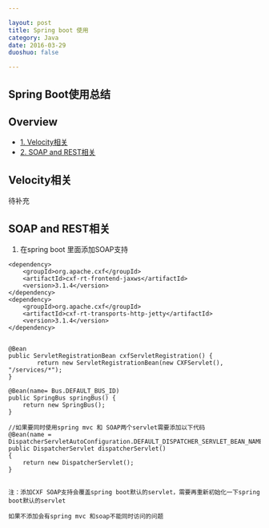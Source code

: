 ```yaml
---

layout: post
title: Spring boot 使用
category: Java
date: 2016-03-29
duoshuo: false

---
```


## Spring Boot使用总结

## Overview


* [1. Velocity相关](#1)
* [2. SOAP and REST相关](#2)



<h2 id="1"> Velocity相关</h2>

待补充



<h2 id="1">SOAP and REST相关</h2>

1. 在spring boot 里面添加SOAP支持

````
<dependency>
	<groupId>org.apache.cxf</groupId>
	<artifactId>cxf-rt-frontend-jaxws</artifactId>
	<version>3.1.4</version>
</dependency>
<dependency>
	<groupId>org.apache.cxf</groupId>
	<artifactId>cxf-rt-transports-http-jetty</artifactId>
	<version>3.1.4</version>
</dependency>
		
````
	
````
@Bean
public ServletRegistrationBean cxfServletRegistration() {
		return new ServletRegistrationBean(new CXFServlet(), "/services/*");
}
	
@Bean(name= Bus.DEFAULT_BUS_ID)
public SpringBus springBus() {
	return new SpringBus();
}
	
//如果要同时使用spring mvc 和 SOAP两个servlet需要添加以下代码
@Bean(name = DispatcherServletAutoConfiguration.DEFAULT_DISPATCHER_SERVLET_BEAN_NAME)
public DispatcherServlet dispatcherServlet()
{
	return new DispatcherServlet();
}
	
````

````
注：添加CXF SOAP支持会覆盖spring boot默认的servlet，需要再重新初始化一下spring boot默认的servlet

如果不添加会有spring mvc 和soap不能同时访问的问题

````